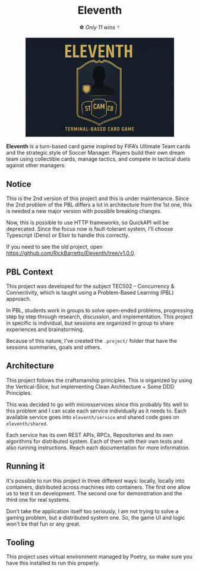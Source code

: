 <h1 align="center">Eleventh</h1>

<p align="center">⚽ <em>Only 11 wins</em> 🃏</p>

<p align="center">
    <img src=".project/images/cover.png" alt="Eleventh Cover" width="400" style="max-width:100%;">
</p>

**Eleventh** is a turn-based card game inspired by FIFA’s Ultimate Team cards and the strategic style of Soccer Manager.
Players build their own dream team using collectible cards, manage tactics, and compete in tactical duels against other managers. 


## Notice

This is the 2nd version of this project and this is under maintenance.
Since the 2nd problem of the PBL differs a lot in architecture from the 1st one,
this is needed a new major version with possible breaking changes.

Now, this is possible to use HTTP frameworks, so QuickAPI will be deprecated.
Since the focus now is fault-tolerant system, I'll choose Typescript (Deno) or Elixir
to handle this correctly.

If you need to see the old project, open https://github.com/RickBarretto/Eleventh/tree/v1.0.0.


## PBL Context

This project was developed for the subject TEC502 – Concurrency & Connectivity, which is taught using a Problem-Based Learning (PBL) approach.

In PBL, students work in groups to solve open-ended problems, progressing step by step through research, discussion, and implementation. This project in specific is individual, but sessions are organized in group to share experiences and brainstorming.

Because of this nature, I've created the `.project/` folder that have the sessions summaries, goals and others.


## Architecture

This project follows the craftsmanship principles. This is organized by using the Vertical-Slice, but implementing Clean Architecture + Some DDD Principles.

This was decided to go with microsservices since this probably fits well to this problem and I can scale each service individually as it needs to. Each available service goes into `eleventh/service` and shared code goes on `eleventh/shared`.

Each service has its own REST APIs, RPCs, Repositories and its own algorithms for distributed system. Each of them with their own tests and also running instructions. Reach each documentation for more information.

## Running it

It's possible to run this project in three different ways: locally, locally into containers, distributed across machines into containers. The first one allow us to test it on development. The second one for demonstration and the third one for real systems.

Don't take the application itself too seriously, I am not trying to solve a gaming problem, but a distributed system one. So, the game UI and logic won't be that fun or any great.

## Tooling

This project uses virtual environment managed by Poetry, so make sure you have this installed to run this properly.
